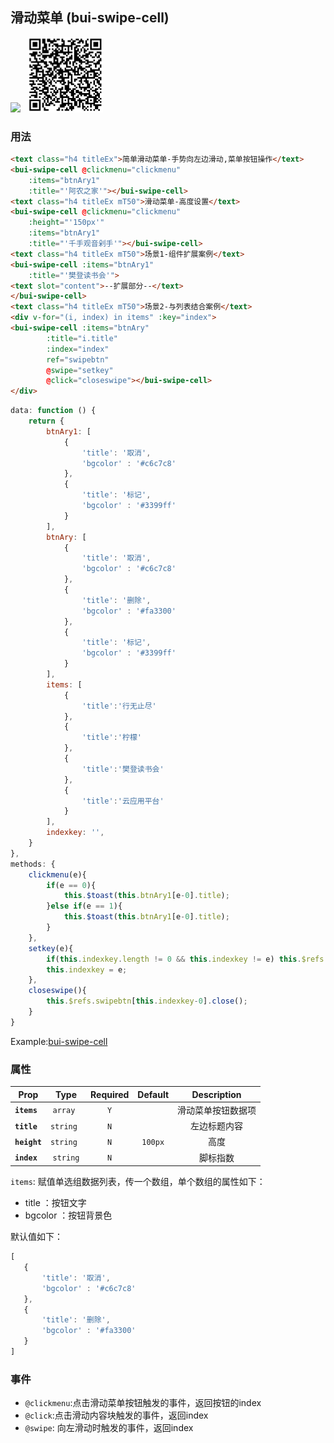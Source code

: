 ## 滑动菜单 (bui-swipe-cell)

![](../assets/gif/gridselect.gif)&nbsp;&nbsp;&nbsp;<img src="../assets/qrcode/gridselect.png" alt="" width="120px">


### 用法

```html
<text class="h4 titleEx">简单滑动菜单-手势向左边滑动,菜单按钮操作</text>
<bui-swipe-cell @clickmenu="clickmenu"
    :items="btnAry1"
    :title="'阿农之家'"></bui-swipe-cell>
<text class="h4 titleEx mT50">滑动菜单-高度设置</text>
<bui-swipe-cell @clickmenu="clickmenu"
    :height="'150px'"
    :items="btnAry1"
    :title="'千手观音剁手'"></bui-swipe-cell>
<text class="h4 titleEx mT50">场景1-组件扩展案例</text>
<bui-swipe-cell :items="btnAry1"
    :title="'樊登读书会'">
<text slot="content">--扩展部分--</text>
</bui-swipe-cell>
<text class="h4 titleEx mT50">场景2-与列表结合案例</text>
<div v-for="(i, index) in items" :key="index">
<bui-swipe-cell :items="btnAry"
        :title="i.title"
        :index="index"
        ref="swipebtn"
        @swipe="setkey"
        @click="closeswipe"></bui-swipe-cell>
</div>
```

```javascript
data: function () {
    return {
        btnAry1: [
	        {
	            'title': '取消',
	            'bgcolor' : '#c6c7c8'
	        },
	        {
	            'title': '标记',
	            'bgcolor' : '#3399ff'
	        }
	    ],
	    btnAry: [
	        {
	            'title': '取消',
	            'bgcolor' : '#c6c7c8'
	        },
	        {
	            'title': '删除',
	            'bgcolor' : '#fa3300'
	        },
	        {
	            'title': '标记',
	            'bgcolor' : '#3399ff'
	        }
	    ],
	    items: [
	        {
	            'title':'行无止尽'
	        },
	        {
	            'title':'柠檬'
	        },
	        {
	            'title':'樊登读书会'
	        },
	        {
	            'title':'云应用平台'
	        }
	    ],
	    indexkey: '',
    }
},
methods: {
    clickmenu(e){
        if(e == 0){
            this.$toast(this.btnAry1[e-0].title);
        }else if(e == 1){
            this.$toast(this.btnAry1[e-0].title);
        }
    },
    setkey(e){
        if(this.indexkey.length != 0 && this.indexkey != e) this.$refs.swipebtn[this.indexkey-0].close();
        this.indexkey = e;
    },
    closeswipe(){
        this.$refs.swipebtn[this.indexkey-0].close();
    }
}
```

Example:[bui-swipe-cell](https://github.com/bingo-oss/bui-weex-sample/blob/master/src/views/example/swipe-cell-demo.vue)

### 属性

| Prop | Type | Required | Default | Description |
| ---- |:----:|:---:|:-------:| :----------:|
| **`items`** | `array ` | `Y` | | 滑动菜单按钮数据项 |
| **`title`** | `string ` | `N` | | 左边标题内容 |
| **`height`** | `string ` | `N` | `100px` | 高度 |
| **`index`** | `string` | `N` | | 脚标指数 |

`items`: 赋值单选组数据列表，传一个数组，单个数组的属性如下：

  * title ：按钮文字
  * bgcolor ：按钮背景色
 
 默认值如下：
 
 ```javascript
 [
    {
        'title': '取消',
        'bgcolor' : '#c6c7c8'
    },
    {
        'title': '删除',
        'bgcolor' : '#fa3300'
    }
]
 ```


### 事件

* `@clickmenu`:点击滑动菜单按钮触发的事件，返回按钮的index
* `@click`:点击滑动内容块触发的事件，返回index
* `@swipe`: 向左滑动时触发的事件，返回index